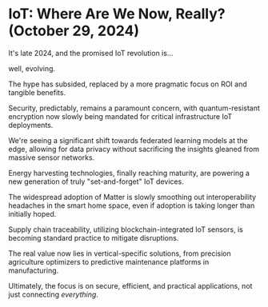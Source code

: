 # IoT: Where Are We Now, Really? (October 29, 2024)

It's late 2024, and the promised IoT revolution is...

well, evolving.

The hype has subsided, replaced by a more pragmatic focus on ROI and tangible benefits.

Security, predictably, remains a paramount concern, with quantum-resistant encryption now slowly being mandated for critical infrastructure IoT deployments.

We're seeing a significant shift towards federated learning models at the edge, allowing for data privacy without sacrificing the insights gleaned from massive sensor networks.

Energy harvesting technologies, finally reaching maturity, are powering a new generation of truly "set-and-forget" IoT devices.

The widespread adoption of Matter is slowly smoothing out interoperability headaches in the smart home space, even if adoption is taking longer than initially hoped.

Supply chain traceability, utilizing blockchain-integrated IoT sensors, is becoming standard practice to mitigate disruptions.

The real value now lies in vertical-specific solutions, from precision agriculture optimizers to predictive maintenance platforms in manufacturing.

Ultimately, the focus is on secure, efficient, and practical applications, not just connecting *everything*.
